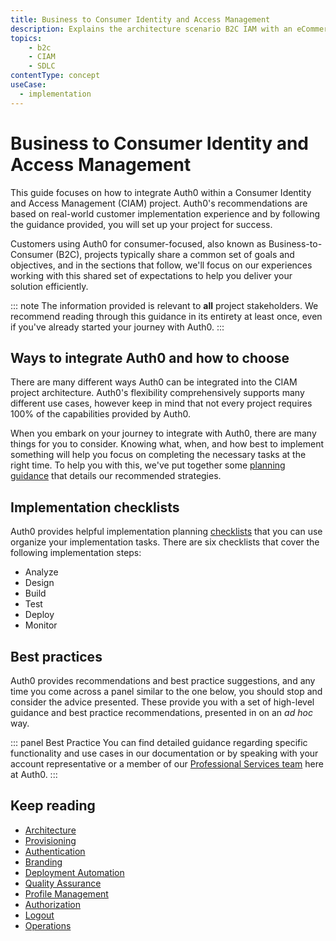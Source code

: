 ```yaml
---
title: Business to Consumer Identity and Access Management
description: Explains the architecture scenario B2C IAM with an eCommerce or SAAS application.
topics:
    - b2c
    - CIAM
    - SDLC
contentType: concept
useCase:
  - implementation
---
```


# Business to Consumer Identity and Access Management

This guide focuses on how to integrate Auth0 within a Consumer Identity and Access Management (CIAM) project. Auth0's recommendations are based on real-world customer implementation experience and by following the guidance provided, you will set up your project for success.

Customers using Auth0 for consumer-focused, also known as Business-to-Consumer (B2C), projects typically share a common set of goals and objectives, and in the sections that follow, we'll focus on our experiences working with this shared set of expectations to help you deliver your solution efficiently.

::: note
The information provided is relevant to **all** project stakeholders. We recommend reading through this guidance in its entirety at least once, even if you've already started your journey with Auth0.
:::

## Ways to integrate Auth0 and how to choose

There are many different ways Auth0 can be integrated into the CIAM project architecture. Auth0's flexibility comprehensively supports many different use cases, however keep in mind that not every project requires 100% of the capabilities provided by Auth0.

When you embark on your journey to integrate with Auth0, there are many things for you to consider. Knowing what, when, and how best to implement something will help you focus on completing the necessary tasks at the right time. To help you with this, we've put together some [planning guidance](https://drive.google.com/a/auth0.com/file/d/1lQU-uPTfwEi58WJMKL2azUhZhvy9h1IU/view?usp=sharing) that details our recommended strategies.

## Implementation checklists

Auth0 provides helpful implementation planning [checklists](/architecture-scenarios/checklists) that you can use organize your implementation tasks. There are six checklists that cover the following implementation steps:

* Analyze
* Design
* Build
* Test
* Deploy
* Monitor

## Best practices

Auth0 provides recommendations and best practice suggestions, and any time you come across a panel similar to the one below, you should stop and consider the advice presented. These provide you with a set of high-level guidance and best practice recommendations, presented in on an *ad hoc* way.

::: panel Best Practice
You can find detailed guidance regarding specific functionality and use cases in our documentation or by speaking with your account representative or a member of our [Professional Services team](/services) here at Auth0.
:::

## Keep reading

* [Architecture](/architecture-scenarios/implementation/b2c/b2c-architecture)
* [Provisioning](/architecture-scenarios/implementation/b2c/b2c-provisioning)
* [Authentication](/architecture-scenarios/implementation/b2c/b2c-authentication)
* [Branding](/architecture-scenarios/implementation/b2c/b2c-branding)
* [Deployment Automation](/architecture-scenarios/implementation/b2c/b2c-deployment)
* [Quality Assurance](/architecture-scenarios/implementation/b2c/b2c-qa)
* [Profile Management](/architecture-scenarios/implementation/b2c/b2c-profile-mgmt)
* [Authorization](/architecture-scenarios/implementation/b2c/b2c-authorization)
* [Logout](/architecture-scenarios/implementation/b2c/b2c-logout)
* [Operations](/architecture-scenarios/implementation/b2c/b2c-operations)
